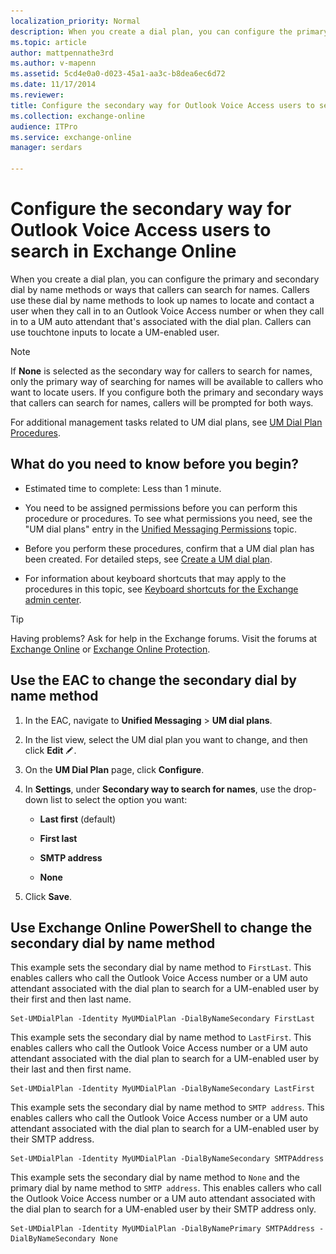 ```yaml
---
localization_priority: Normal
description: When you create a dial plan, you can configure the primary and secondary dial by name methods or ways that callers can search for names. Callers use these dial by name methods to look up names to locate and contact a user when they call in to an Outlook Voice Access number or when they call in to a UM auto attendant that's associated with the dial plan. Callers can use touchtone inputs to locate a UM-enabled user.
ms.topic: article
author: mattpennathe3rd
ms.author: v-mapenn
ms.assetid: 5cd4e0a0-d023-45a1-aa3c-b8dea6ec6d72
ms.date: 11/17/2014
ms.reviewer: 
title: Configure the secondary way for Outlook Voice Access users to search in Exchange Online
ms.collection: exchange-online
audience: ITPro
ms.service: exchange-online
manager: serdars

---
```


# Configure the secondary way for Outlook Voice Access users to search in Exchange Online

When you create a dial plan, you can configure the primary and secondary dial by name methods or ways that callers can search for names. Callers use these dial by name methods to look up names to locate and contact a user when they call in to an Outlook Voice Access number or when they call in to a UM auto attendant that's associated with the dial plan. Callers can use touchtone inputs to locate a UM-enabled user.

> [!NOTE]
> If **None** is selected as the secondary way for callers to search for names, only the primary way of searching for names will be available to callers who want to locate users. If you configure both the primary and secondary ways that callers can search for names, callers will be prompted for both ways.

For additional management tasks related to UM dial plans, see [UM Dial Plan Procedures](https://technet.microsoft.com/library/1bda77c8-c4e2-4ae0-a001-76ae029bf843.aspx).

## What do you need to know before you begin?

- Estimated time to complete: Less than 1 minute.

- You need to be assigned permissions before you can perform this procedure or procedures. To see what permissions you need, see the "UM dial plans" entry in the [Unified Messaging Permissions](https://technet.microsoft.com/library/d326c3bc-8f33-434a-bf02-a83cc26a5498.aspx) topic.

- Before you perform these procedures, confirm that a UM dial plan has been created. For detailed steps, see [Create a UM dial plan](../../voice-mail-unified-messaging/connect-voice-mail-system/create-um-dial-plan.md).

- For information about keyboard shortcuts that may apply to the procedures in this topic, see [Keyboard shortcuts for the Exchange admin center](../../accessibility/keyboard-shortcuts-in-admin-center.md).

> [!TIP]
> Having problems? Ask for help in the Exchange forums. Visit the forums at [Exchange Online](https://go.microsoft.com/fwlink/p/?linkId=267542) or [Exchange Online Protection](https://go.microsoft.com/fwlink/p/?linkId=285351).

## Use the EAC to change the secondary dial by name method

1. In the EAC, navigate to **Unified Messaging** \> **UM dial plans**.

2. In the list view, select the UM dial plan you want to change, and then click **Edit** ![Edit icon](../../media/ITPro_EAC_EditIcon.gif).

3. On the **UM Dial Plan** page, click **Configure**.

4. In **Settings**, under **Secondary way to search for names**, use the drop-down list to select the option you want:

   - **Last first** (default)

   - **First last**

   - **SMTP address**

   - **None**

5. Click **Save**.

## Use Exchange Online PowerShell to change the secondary dial by name method

This example sets the secondary dial by name method to `FirstLast`. This enables callers who call the Outlook Voice Access number or a UM auto attendant associated with the dial plan to search for a UM-enabled user by their first and then last name.

```
Set-UMDialPlan -Identity MyUMDialPlan -DialByNameSecondary FirstLast
```

This example sets the secondary dial by name method to `LastFirst`. This enables callers who call the Outlook Voice Access number or a UM auto attendant associated with the dial plan to search for a UM-enabled user by their last and then first name.

```
Set-UMDialPlan -Identity MyUMDialPlan -DialByNameSecondary LastFirst
```

This example sets the secondary dial by name method to `SMTP address`. This enables callers who call the Outlook Voice Access number or a UM auto attendant associated with the dial plan to search for a UM-enabled user by their SMTP address.

```
Set-UMDialPlan -Identity MyUMDialPlan -DialByNameSecondary SMTPAddress
```

This example sets the secondary dial by name method to `None` and the primary dial by name method to `SMTP address`. This enables callers who call the Outlook Voice Access number or a UM auto attendant associated with the dial plan to search for a UM-enabled user by their SMTP address only.

```
Set-UMDialPlan -Identity MyUMDialPlan -DialByNamePrimary SMTPAddress -DialByNameSecondary None
```
